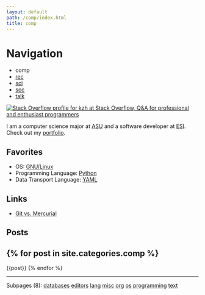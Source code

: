 ```yaml
---
layout: default
path: /comp/index.html
title: comp
---
```


# Navigation

- comp
- [rec](../rec)
- [sci](../sci)
- [soc](../soc/)
- [talk](../talk/)

<a rel='me' href='http://stackoverflow.com/users/143739'>
<img src='http://stackoverflow.com/users/flair/143739.png' alt='Stack Overflow profile for kzh at Stack Overflow, Q&amp;A for professional and enthusiast programmers'/>
</a>

I am a computer science major at <a rel='nofollow' href='http://www.aug.edu/'>ASU</a> and a software developer at <a rel='nofollow' href='http://www.esi911.com/'>ESI</a>. Check out my <a href='../root/Portfolio/index.html'>portfolio</a>.

## Favorites

- OS: <a href='../comp/os/linux/index.html'>GNU/Linux</a>
- Programming Language: <a rel='nofollow' href='../comp/lang/python/index.html'>Python</a>
- Data Transport Language: <a rel='nofollow' href='http://www.yaml.org/'>YAML</a>

## Links
- [Git vs. Mercurial](http://gitvsmercurial.com/)

## Posts

{% for post in site.categories.comp %}
---

{{post}}
{% endfor %}

---

Subpages (8): <a href="databases/">databases</a> <a href="editors/">editors</a> <a href="lang/">lang</a> <a href="misc/">misc</a> <a href="org/">org</a> <a href="os/">os</a> <a href="programming/">programming</a> <a href="text/">text</a>